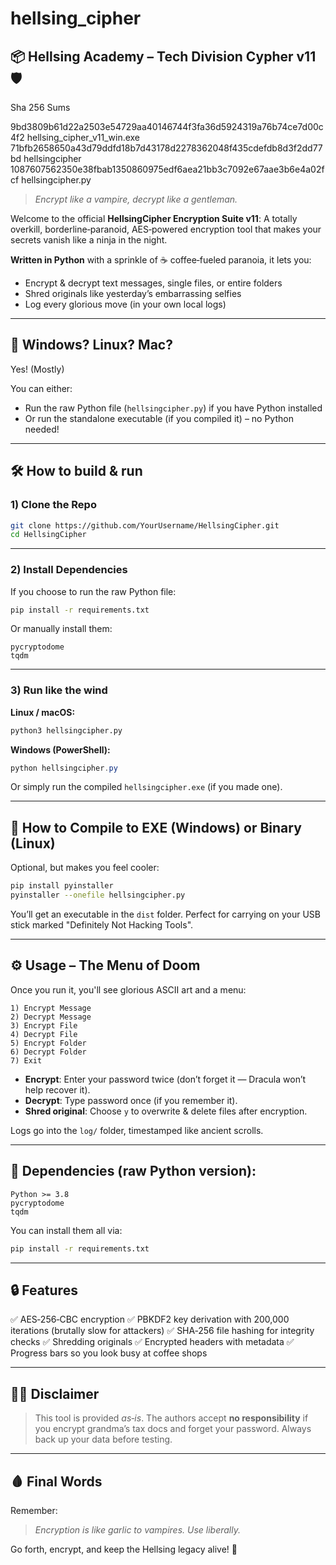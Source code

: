# hellsing_cipher

## 📦 Hellsing Academy – Tech Division Cypher v11 🛡️

Sha 256 Sums

9bd3809b61d22a2503e54729aa40146744f3fa36d5924319a76b74ce7d00c4f2  hellsing_cipher_v11_win.exe
71bfb2658650a43d79ddfd18b7d43178d2278362048f435cdefdb8d3f2dd77bd  hellsingcipher
1087607562350e38fbab1350860975edf6aea21bb3c7092e67aae3b6e4a02fcf  hellsingcipher.py

> *Encrypt like a vampire, decrypt like a gentleman.*

Welcome to the official **HellsingCipher Encryption Suite v11**:
A totally overkill, borderline‑paranoid, AES‑powered encryption tool that makes your secrets vanish like a ninja in the night.

**Written in Python** with a sprinkle of ☕ coffee‑fueled paranoia, it lets you:

* Encrypt & decrypt text messages, single files, or entire folders
* Shred originals like yesterday’s embarrassing selfies
* Log every glorious move (in your own local logs)

---

## 🐧 Windows? Linux? Mac?

Yes! (Mostly)

You can either:

* Run the raw Python file (`hellsingcipher.py`) if you have Python installed
* Or run the standalone executable (if you compiled it) – no Python needed!

---

## 🛠 How to build & run

### 1) Clone the Repo

```bash
git clone https://github.com/YourUsername/HellsingCipher.git
cd HellsingCipher
```

---

### 2) Install Dependencies

If you choose to run the raw Python file:

```bash
pip install -r requirements.txt
```

Or manually install them:

```
pycryptodome
tqdm
```

---

### 3) Run like the wind

**Linux / macOS:**

```bash
python3 hellsingcipher.py
```

**Windows (PowerShell):**

```powershell
python hellsingcipher.py
```

Or simply run the compiled `hellsingcipher.exe` (if you made one).

---

## 🧰 How to Compile to EXE (Windows) or Binary (Linux)

Optional, but makes you feel cooler:

```bash
pip install pyinstaller
pyinstaller --onefile hellsingcipher.py
```

You’ll get an executable in the `dist` folder.
Perfect for carrying on your USB stick marked "Definitely Not Hacking Tools".

---

## ⚙️ Usage – The Menu of Doom

Once you run it, you'll see glorious ASCII art and a menu:

```
1) Encrypt Message
2) Decrypt Message
3) Encrypt File
4) Decrypt File
5) Encrypt Folder
6) Decrypt Folder
7) Exit
```

* **Encrypt**: Enter your password twice (don’t forget it — Dracula won’t help recover it).
* **Decrypt**: Type password once (if you remember it).
* **Shred original**: Choose `y` to overwrite & delete files after encryption.

Logs go into the `log/` folder, timestamped like ancient scrolls.

---

## 🔧 Dependencies (raw Python version):

```
Python >= 3.8
pycryptodome
tqdm
```

You can install them all via:

```bash
pip install -r requirements.txt
```

---

## 🔒 Features

✅ AES‑256‑CBC encryption
✅ PBKDF2 key derivation with 200,000 iterations (brutally slow for attackers)
✅ SHA‑256 file hashing for integrity checks
✅ Shredding originals
✅ Encrypted headers with metadata
✅ Progress bars so you look busy at coffee shops

---

## 🤦‍♂️ Disclaimer

> This tool is provided *as‑is*.
> The authors accept **no responsibility** if you encrypt grandma’s tax docs and forget your password.
> Always back up your data before testing.

---

## 🩸 Final Words

Remember:

> *Encryption is like garlic to vampires. Use liberally.*

Go forth, encrypt, and keep the Hellsing legacy alive! 🦇
